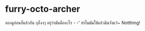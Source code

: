 furry-octo-archer
=================
ลองดูก่อนก็แล้วกัน กุก็งงๆ อยุ่ว่ามันคืออะไร - -'
ทำไมมันใช้แล้วมึนจังแว้~
Notthing!